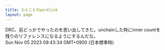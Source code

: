 ```yaml
---
title: ひとことのpermlink
layout: page
---
```

<div class="box" dt="1699145014292">
  DRC、前どっかでやったのを思い出してきた。unchainした時にinner countを残りのリファレンスになるようにするんだな。
  <div class="content is-small">Sun Nov 05 2023 09:43:34 GMT+0900 (日本標準時)</div>
</div>